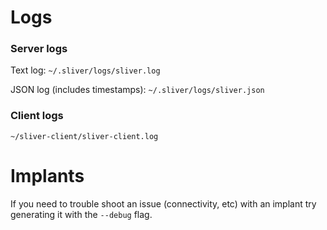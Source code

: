 # Logs

### Server logs

Text log: `~/.sliver/logs/sliver.log`

JSON log (includes timestamps): `~/.sliver/logs/sliver.json` 

### Client logs

`~/sliver-client/sliver-client.log`

# Implants

If you need to trouble shoot an issue (connectivity, etc) with an implant try generating it with the `--debug` flag.